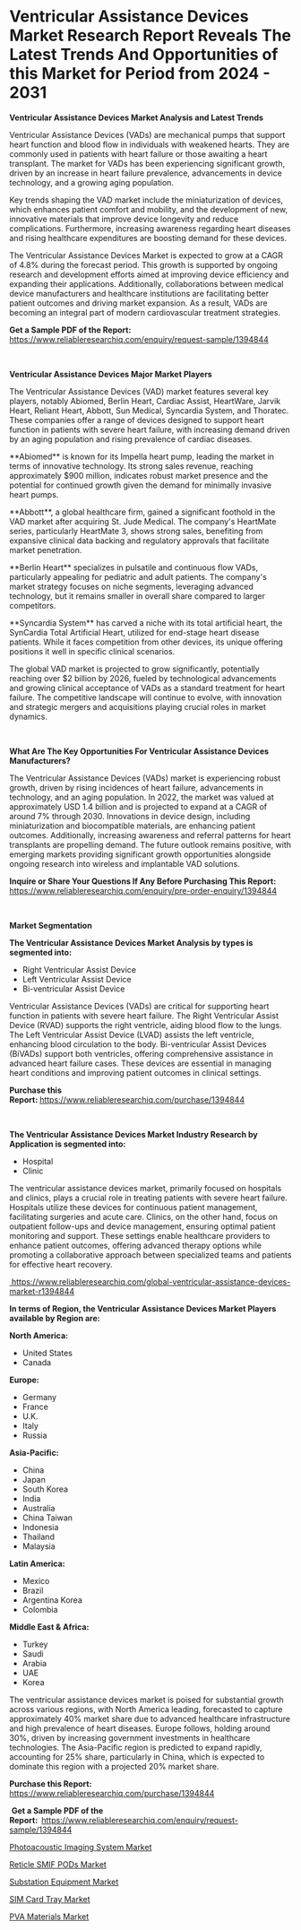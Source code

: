 <p><h1>Ventricular Assistance Devices Market Research Report Reveals The Latest Trends And Opportunities of this Market for Period from 2024 - 2031</h1></p><p><strong>Ventricular Assistance Devices Market Analysis and Latest Trends</strong></p>
<p><p>Ventricular Assistance Devices (VADs) are mechanical pumps that support heart function and blood flow in individuals with weakened hearts. They are commonly used in patients with heart failure or those awaiting a heart transplant. The market for VADs has been experiencing significant growth, driven by an increase in heart failure prevalence, advancements in device technology, and a growing aging population. </p><p>Key trends shaping the VAD market include the miniaturization of devices, which enhances patient comfort and mobility, and the development of new, innovative materials that improve device longevity and reduce complications. Furthermore, increasing awareness regarding heart diseases and rising healthcare expenditures are boosting demand for these devices. </p><p>The Ventricular Assistance Devices Market is expected to grow at a CAGR of 4.8% during the forecast period. This growth is supported by ongoing research and development efforts aimed at improving device efficiency and expanding their applications. Additionally, collaborations between medical device manufacturers and healthcare institutions are facilitating better patient outcomes and driving market expansion. As a result, VADs are becoming an integral part of modern cardiovascular treatment strategies.</p></p>
<p><strong>Get a Sample PDF of the Report:&nbsp;</strong> <a href="https://www.reliableresearchiq.com/enquiry/request-sample/1394844?utm_campaign=1129&utm_medium=2&utm_source=Github&utm_content=ia&utm_term=26122024&utm_id=ventricular-assistance-devices">https://www.reliableresearchiq.com/enquiry/request-sample/1394844</a></p>
<p>&nbsp;</p>
<p><strong>Ventricular Assistance Devices Major Market Players</strong></p>
<p><p>The Ventricular Assistance Devices (VAD) market features several key players, notably Abiomed, Berlin Heart, Cardiac Assist, HeartWare, Jarvik Heart, Reliant Heart, Abbott, Sun Medical, Syncardia System, and Thoratec. These companies offer a range of devices designed to support heart function in patients with severe heart failure, with increasing demand driven by an aging population and rising prevalence of cardiac diseases.</p><p>**Abiomed** is known for its Impella heart pump, leading the market in terms of innovative technology. Its strong sales revenue, reaching approximately $900 million, indicates robust market presence and the potential for continued growth given the demand for minimally invasive heart pumps.</p><p>**Abbott**, a global healthcare firm, gained a significant foothold in the VAD market after acquiring St. Jude Medical. The company's HeartMate series, particularly HeartMate 3, shows strong sales, benefiting from expansive clinical data backing and regulatory approvals that facilitate market penetration.</p><p>**Berlin Heart** specializes in pulsatile and continuous flow VADs, particularly appealing for pediatric and adult patients. The company's market strategy focuses on niche segments, leveraging advanced technology, but it remains smaller in overall share compared to larger competitors.</p><p>**Syncardia System** has carved a niche with its total artificial heart, the SynCardia Total Artificial Heart, utilized for end-stage heart disease patients. While it faces competition from other devices, its unique offering positions it well in specific clinical scenarios.</p><p>The global VAD market is projected to grow significantly, potentially reaching over $2 billion by 2026, fueled by technological advancements and growing clinical acceptance of VADs as a standard treatment for heart failure. The competitive landscape will continue to evolve, with innovation and strategic mergers and acquisitions playing crucial roles in market dynamics.</p></p>
<p>&nbsp;</p>
<p><strong>What Are The Key Opportunities For Ventricular Assistance Devices Manufacturers?</strong></p>
<p><p>The Ventricular Assistance Devices (VADs) market is experiencing robust growth, driven by rising incidences of heart failure, advancements in technology, and an aging population. In 2022, the market was valued at approximately USD 1.4 billion and is projected to expand at a CAGR of around 7% through 2030. Innovations in device design, including miniaturization and biocompatible materials, are enhancing patient outcomes. Additionally, increasing awareness and referral patterns for heart transplants are propelling demand. The future outlook remains positive, with emerging markets providing significant growth opportunities alongside ongoing research into wireless and implantable VAD solutions.</p></p>
<p><strong>Inquire or Share Your Questions If Any Before Purchasing This Report:</strong> <a href="https://www.reliableresearchiq.com/enquiry/pre-order-enquiry/1394844?utm_campaign=1129&utm_medium=2&utm_source=Github&utm_content=ia&utm_term=26122024&utm_id=ventricular-assistance-devices">https://www.reliableresearchiq.com/enquiry/pre-order-enquiry/1394844</a></p>
<p>&nbsp;</p>
<p><strong>Market Segmentation</strong></p>
<p><strong>The Ventricular Assistance Devices Market Analysis by types is segmented into:</strong></p>
<p><ul><li>Right Ventricular Assist Device</li><li>Left Ventricular Assist Device</li><li>Bi-ventricular Assist Device</li></ul></p>
<p><p>Ventricular Assistance Devices (VADs) are critical for supporting heart function in patients with severe heart failure. The Right Ventricular Assist Device (RVAD) supports the right ventricle, aiding blood flow to the lungs. The Left Ventricular Assist Device (LVAD) assists the left ventricle, enhancing blood circulation to the body. Bi-ventricular Assist Devices (BiVADs) support both ventricles, offering comprehensive assistance in advanced heart failure cases. These devices are essential in managing heart conditions and improving patient outcomes in clinical settings.</p></p>
<p><strong>Purchase this Report:&nbsp;</strong><a href="https://www.reliableresearchiq.com/purchase/1394844?utm_campaign=1129&utm_medium=2&utm_source=Github&utm_content=ia&utm_term=26122024&utm_id=ventricular-assistance-devices">https://www.reliableresearchiq.com/purchase/1394844</a></p>
<p>&nbsp;</p>
<p><strong>The Ventricular Assistance Devices Market Industry Research by Application is segmented into:</strong></p>
<p><ul><li>Hospital</li><li>Clinic</li></ul></p>
<p><p>The ventricular assistance devices market, primarily focused on hospitals and clinics, plays a crucial role in treating patients with severe heart failure. Hospitals utilize these devices for continuous patient management, facilitating surgeries and acute care. Clinics, on the other hand, focus on outpatient follow-ups and device management, ensuring optimal patient monitoring and support. These settings enable healthcare providers to enhance patient outcomes, offering advanced therapy options while promoting a collaborative approach between specialized teams and patients for effective heart recovery.</p></p>
<p><a href="https://www.reliableresearchiq.com/global-ventricular-assistance-devices-market-r1394844?utm_campaign=1129&utm_medium=2&utm_source=Github&utm_content=ia&utm_term=26122024&utm_id=ventricular-assistance-devices">&nbsp;https://www.reliableresearchiq.com/global-ventricular-assistance-devices-market-r1394844</a></p>
<p><strong>In terms of Region, the Ventricular Assistance Devices Market Players available by Region are:</strong></p>
<p>
    <p> <strong> North America: </strong>
        <ul>
            <li>United States</li>
            <li>Canada</li>
        </ul>
        </p> 
    <p> <strong> Europe: </strong>
        <ul>
            <li>Germany</li>
            <li>France</li>
            <li>U.K.</li>
            <li>Italy</li>
            <li>Russia</li>
        </ul>
        </p> 
    <p> <strong> Asia-Pacific: </strong>
        <ul>
            <li>China</li>
            <li>Japan</li>
            <li>South Korea</li>
            <li>India</li>
            <li>Australia</li>
            <li>China Taiwan</li>
            <li>Indonesia</li>
            <li>Thailand</li>
            <li>Malaysia</li>
        </ul>
        </p> 
    <p> <strong> Latin America: </strong>
        <ul>
            <li>Mexico</li>
            <li>Brazil</li>
            <li>Argentina Korea</li>
            <li>Colombia</li>
        </ul>
        </p> 
    <p> <strong> Middle East & Africa: </strong>
        <ul>
            <li>Turkey</li>
            <li>Saudi</li>
            <li>Arabia</li>
            <li>UAE</li>
            <li>Korea</li>
        </ul>
    </p>
    </p>
<p><p>The ventricular assistance devices market is poised for substantial growth across various regions, with North America leading, forecasted to capture approximately 40% market share due to advanced healthcare infrastructure and high prevalence of heart diseases. Europe follows, holding around 30%, driven by increasing government investments in healthcare technologies. The Asia-Pacific region is predicted to expand rapidly, accounting for 25% share, particularly in China, which is expected to dominate this region with a projected 20% market share.</p></p>
<p><strong>Purchase this Report: </strong><a href="https://www.reliableresearchiq.com/purchase/1394844?utm_campaign=1129&utm_medium=2&utm_source=Github&utm_content=ia&utm_term=26122024&utm_id=ventricular-assistance-devices">https://www.reliableresearchiq.com/purchase/1394844</a></p>
<p>&nbsp;<strong>Get a Sample PDF of the Report:&nbsp;&nbsp;</strong><a href="https://www.reliableresearchiq.com/enquiry/request-sample/1394844?utm_campaign=1129&utm_medium=2&utm_source=Github&utm_content=ia&utm_term=26122024&utm_id=ventricular-assistance-devices">https://www.reliableresearchiq.com/enquiry/request-sample/1394844</a></p>
<p><strong></strong></p>
<p><p><a href="https://www.linkedin.com/pulse/growth-forecast-photoacoustic-imaging-system-industry-projected-fdyee?utm_campaign=1129&utm_medium=2&utm_source=Github&utm_content=ia&utm_term=26122024&utm_id=ventricular-assistance-devices">Photoacoustic Imaging System Market</a></p><p><a href="https://www.linkedin.com/pulse/future-growth-trends-reticle-smif-pods-market-forecasted-99-xscye?utm_campaign=1129&utm_medium=2&utm_source=Github&utm_content=ia&utm_term=26122024&utm_id=ventricular-assistance-devices">Reticle SMIF PODs Market</a></p><p><a href="https://www.linkedin.com/pulse/growth-forecast-substation-equipment-market-47-cagr-2024-2031-9a6te?utm_campaign=1129&utm_medium=2&utm_source=Github&utm_content=ia&utm_term=26122024&utm_id=ventricular-assistance-devices">Substation Equipment Market</a></p><p><a href="https://www.linkedin.com/pulse/comprehensive-sim-card-tray-market-report-projected-cagr-eqiif?utm_campaign=1129&utm_medium=2&utm_source=Github&utm_content=ia&utm_term=26122024&utm_id=ventricular-assistance-devices">SIM Card Tray Market</a></p><p><a href="https://www.linkedin.com/pulse/strategic-analysis-pva-materials-market-2024-2031-growth-drivers-wojle?utm_campaign=1129&utm_medium=2&utm_source=Github&utm_content=ia&utm_term=26122024&utm_id=ventricular-assistance-devices">PVA Materials Market</a></p></p>